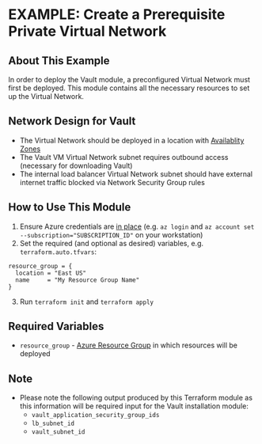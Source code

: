 # EXAMPLE: Create a Prerequisite Private Virtual Network

## About This Example

In order to deploy the Vault module, a preconfigured Virtual Network must first be deployed. This module contains all the necessary resources to set up the Virtual Network.

## Network Design for Vault

* The Virtual Network should be deployed in a location with [Availablity Zones](https://azure.microsoft.com/en-us/global-infrastructure/geographies/)
* The Vault VM Virtual Network subnet requires outbound access (necessary for downloading Vault)
* The internal load balancer Virtual Network subnet should have external internet traffic blocked via Network Security Group rules

## How to Use This Module

1. Ensure Azure credentials are [in place](https://registry.terraform.io/providers/hashicorp/azurerm/latest/docs#authenticating-to-azure) (e.g. `az login` and `az account set --subscription="SUBSCRIPTION_ID"` on your workstation)
2. Set the required (and optional as desired) variables, e.g. `terraform.auto.tfvars`:
```
resource_group = {
  location = "East US"
  name     = "My Resource Group Name"
}
```
3. Run `terraform init` and `terraform apply`

## Required Variables

* `resource_group` - [Azure Resource Group](../resource_group) in which resources will be deployed

## Note

- Please note the following output produced by this Terraform module as this information will be required input for the Vault installation module:
  - `vault_application_security_group_ids`
  - `lb_subnet_id`
  - `vault_subnet_id`
